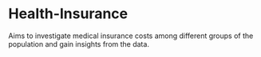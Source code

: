 # Health-Insurance
Aims to investigate medical insurance costs among different groups of the population and gain insights from the data.
